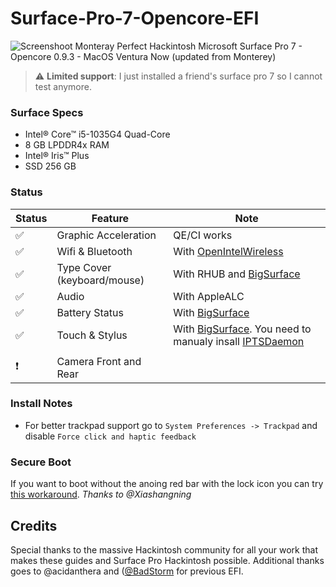 # Surface-Pro-7-Opencore-EFI

![Screenshoot Monteray](https://github.com/artchitex/Surface-Pro-7-Opencore-EFI/assets/92444245/8a5e0c38-8e61-4f32-9d61-31d90905dd92.png)
Perfect Hackintosh Microsoft Surface Pro 7 - Opencore 0.9.3 - MacOS Ventura Now (updated from Monterey)
> :warning: **Limited support**: I just installed a friend's surface pro 7 so I cannot test anymore. 

### Surface Specs
- Intel® Core™ i5-1035G4 Quad-Core
- 8 GB LPDDR4x RAM
- Intel® Iris™ Plus
- SSD 256 GB


### Status
|  Status             |         Feature                 |            Note                      |
|---------------------|---------------------------------|--------------------------------------|
|  :white_check_mark: |  Graphic Acceleration          |  QE/CI works |
|  :white_check_mark: |  Wifi & Bluetooth              |  With [OpenIntelWireless](https://github.com/OpenIntelWireless/itlwm) |
|  :white_check_mark: |  Type Cover  (keyboard/mouse)  |  With RHUB and [BigSurface](https://github.com/Xiashangning/BigSurface)|                             
|  :white_check_mark: |  Audio                         |  With AppleALC   |
|  :white_check_mark: |  Battery Status          |  With [BigSurface](https://github.com/Xiashangning/BigSurface)                 | 
|  :white_check_mark: |  Touch & Stylus          |  With [BigSurface](https://github.com/Xiashangning/BigSurface). You need to manualy insall [IPTSDaemon](https://github.com/Xiashangning/IPTSDaemon)                | 
|                     |                                |                   |
|  :heavy_exclamation_mark: |  Camera Front and Rear        |                   | 


### Install Notes
- For better trackpad support go to `System Preferences -> Trackpad` and disable `Force click and haptic feedback`

### Secure Boot
If you want to boot without the anoing red bar with the lock icon you can try [this workaround](https://github.com/badstorm/surface-pro-7-opencore/blob/master/SecureBoot.With.Grub.md). *Thanks to @Xiashangning* 

## Credits
Special thanks to the massive Hackintosh community for all your work that makes these guides and Surface Pro Hackintosh possible. Additional thanks goes to @acidanthera and ([@BadStorm](https://github.com/badstorm/surface-pro-7-opencore) for previous EFI.
